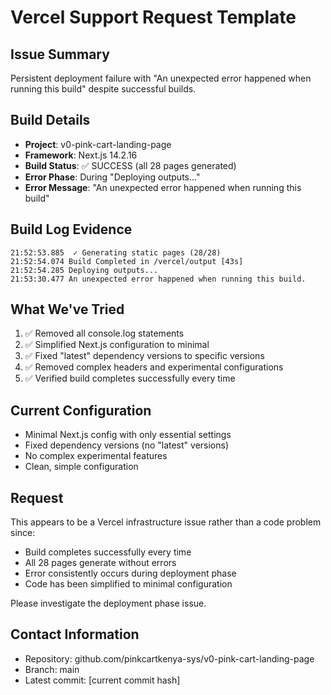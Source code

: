 # Vercel Support Request Template

## Issue Summary
Persistent deployment failure with "An unexpected error happened when running this build" despite successful builds.

## Build Details
- **Project**: v0-pink-cart-landing-page
- **Framework**: Next.js 14.2.16
- **Build Status**: ✅ SUCCESS (all 28 pages generated)
- **Error Phase**: During "Deploying outputs..." 
- **Error Message**: "An unexpected error happened when running this build"

## Build Log Evidence
```
21:52:53.885  ✓ Generating static pages (28/28)
21:52:54.074 Build Completed in /vercel/output [43s]
21:52:54.285 Deploying outputs...
21:53:30.477 An unexpected error happened when running this build.
```

## What We've Tried
1. ✅ Removed all console.log statements
2. ✅ Simplified Next.js configuration to minimal
3. ✅ Fixed "latest" dependency versions to specific versions
4. ✅ Removed complex headers and experimental configurations
5. ✅ Verified build completes successfully every time

## Current Configuration
- Minimal Next.js config with only essential settings
- Fixed dependency versions (no "latest" versions)
- No complex experimental features
- Clean, simple configuration

## Request
This appears to be a Vercel infrastructure issue rather than a code problem since:
- Build completes successfully every time
- All 28 pages generate without errors
- Error consistently occurs during deployment phase
- Code has been simplified to minimal configuration

Please investigate the deployment phase issue.

## Contact Information
- Repository: github.com/pinkcartkenya-sys/v0-pink-cart-landing-page
- Branch: main
- Latest commit: [current commit hash]
